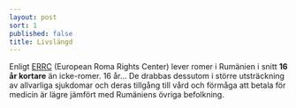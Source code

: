 ```yaml
---
layout: post
sort: 1
published: false
title: Livslängd
---
```


Enligt [ERRC](http://www.errc.org/cms/upload/file/hidden-health-crisis-31-october-2013.pdf) (European Roma Rights Center) lever romer i Rumänien i snitt **16 år kortare** än icke-romer. 16 år... De drabbas dessutom i större utsträckning av allvarliga sjukdomar och deras tillgång till vård och förmåga att betala för medicin är lägre jämfört med Rumäniens övriga befolkning.
